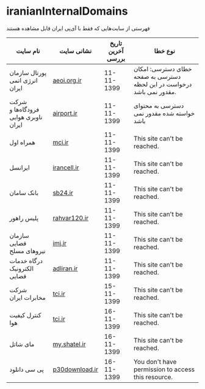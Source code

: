 # iranianInternalDomains
فهرستی از سایت‌هایی که فقط با آی‌پی ایران قابل مشاهده هستند


  
| نام سایت | نشانی سایت | تاریخ آخرین بررسی | نوع خطا |
| ---- | ---- | ---- | --- |
| پورتال سازمان انرژی اتمی ایران | [aeoi.org.ir](https://aeoi.org.ir) | 11-11-1399 | خطای دسترسی: امکان دسترسی به صفحه درخواست در این لحظه مقدور نمی باشد.  |
| شرکت فرودگاه‌ها و ناوبری هوایی ایران | [airport.ir](https://airport.ir) | 11-11-1399 | دسترسی به محتوای خواسته شده مقدور نمی باشد |
| همراه اول | [mci.ir](https://mci.ir) | 11-11-1399 | This site can't be reached. |
| ایرانسل | [irancell.ir](https://irancell.ir) | 11-11-1399 | This site can't be reached. |
| بانک سامان | [sb24.ir](https://sb24.ir) | 11-11-1399 | This site can't be reached. |
| پلیس راهور | [rahvar120.ir](https://rahvar120.ir) | 11-11-1399 | This site can't be reached. |
| سازمان قضایی نیروهای مسلح | [imj.ir](http://imj.ir) | 11-11-1399 | This site can't be reached. |
| درگاه خدمات الکترونیک قضایی | [adliran.ir](https://adliran.ir) | 11-11-1399 | This site can't be reached. |
| شرکت مخابرات ایران | [tci.ir](https://tci.ir/) | 15-11-1399 | This site can't be reached. |
| کنترل کیفیت هوا | [tci.ir](https://airnow.tehran.ir/) | 16-11-1399 | This site can't be reached. |
| مای شاتل | [my.shatel.ir](https://my.shatel.ir) | 16-11-1399 | This site can't be reached. |
| پی سی دانلود | [p30download.ir](https://p30download.ir) | 16-11-1399 | You don't have permission to access this resource. |